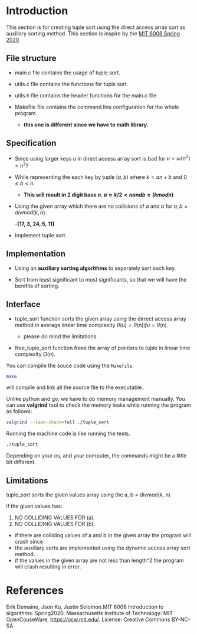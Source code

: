 # Introduction

This section is for creating tuple sort using the direct access array sort as auxillary sorting method. This section is inspire by the [MIT 6006 Spring 2020](https://ocw.mit.edu/courses/6-006-introduction-to-algorithms-spring-2020/resources/mit6_006s20_lec5/)

## File structure

- main.c file contains the usage of tuple sort.

- utils.c file contains the functions for tuple sort.

- utils.h file contains the header functions for the main.c file.

- Makefile file contains the command line configuration for the whole program.

    - **this one is different since we have to math library.**

## Specification

- Since using larger keys $u$ in direct access array sort is bad for $u = \omega(n^2) < n^2$?

- While representing the each key by tuple $(a, b)$ where $k = an + b$ and $0 \le b < n$.

    - **This will result in $2$ digit base $n$. $a = k / 2 < n and b = (k mod n)$**

- Using the given array which there are no collisions of $a$ and $b$ for $a, b = divmod(k, n)$.

    -**[17, 3, 24, 5, 11]**

- Implement tuple sort.

## Implementation

- Using an **auxiliary sorting algorithms** to separately sort each key.

- Sort from least significant to most significants, so that we will have the benifits of sorting.

## Interface

- tuple_sort function sorts the given array using the dirrect access array method in average linear time complexity $\theta(u) = \theta(n) if u = \theta(n)$.

    - please do mind the limitations.

- free_tuple_sort function frees the array of pointers to tuple in linear time complexity $O(n)$.

You can compile the souce code using the `Makefile`.
```bash
make
```
will compile and link all the source file to the executable.

Unlike python and go, we have to do memory management manually. You can use **valgrind** tool to check the memory leaks while running the program as follows:
```bash
valgrind --leak-check=full ./tuple_sort
```
Running the machine code is like running the tests.
```bash
./tuple_sort
```
Depending on your os, and your computer, the commands might be a little bit different.

## Limitations

tuple_sort sorts the given values array using the a, b = divmod(k, n)

if the given values has:
1. NO COLLIDING VALUES FOR (a).
2. NO COLLIDING VALUES FOR (b).

- if there are colliding values of a and b in the given array the program will crash since 
- the auxillary sorts are implemented using the dynamic access array sort method.
- if the values in the given array are not less than length^2 the program will crash resulting in error.

# References

Erik Demaine, Json Ku, Justin Solomon.MIT 6006 Introduction to algorithms. Spring2020. Massachusetts Institute of Technology: MIT OpenCouseWare, https://ocw.mit.edu/. License: Creative Commons BY-NC-SA.
